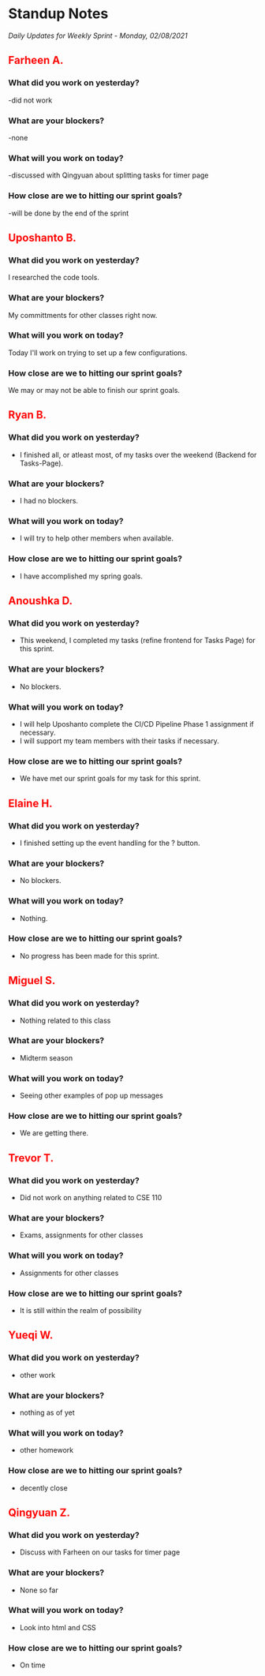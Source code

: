 # Standup Notes
*Daily Updates for Weekly Sprint - Monday, 02/08/2021*

## <span style="color: red;">Farheen A.</span> 

### What did you work on yesterday?
-did not work 

### What are your blockers?
-none

### What will you work on today?
-discussed with Qingyuan about splitting tasks for timer page

### How close are we to hitting our sprint goals?
-will be done by the end of the sprint

## <span style="color: red;">Uposhanto B.</span> 

### What did you work on yesterday?
I researched the code tools.

### What are your blockers?
My committments for other classes right now.

### What will you work on today?
Today I'll work on trying to set up a few configurations.

### How close are we to hitting our sprint goals?
We may or may not be able to finish our sprint goals.

## <span style="color: red;">Ryan B.</span>

### What did you work on yesterday?
- I finished all, or atleast most, of my tasks over the weekend (Backend for Tasks-Page).

### What are your blockers?
- I had no blockers.

### What will you work on today?
- I will try to help other members when available.

### How close are we to hitting our sprint goals?
- I have accomplished my spring goals.

## <span style="color: red;">Anoushka D.</span>

### What did you work on yesterday?
- This weekend, I completed my tasks (refine frontend for Tasks Page) for this sprint.

### What are your blockers?
- No blockers.

### What will you work on today?
- I will help Uposhanto complete the CI/CD Pipeline Phase 1 assignment if necessary.
- I will support my team members with their tasks if necessary.

### How close are we to hitting our sprint goals?
- We have met our sprint goals for my task for this sprint.

## <span style="color: red;">Elaine H.</span>

### What did you work on yesterday?
- I finished setting up the event handling for the ? button. 

### What are your blockers?
- No blockers.

### What will you work on today?
- Nothing.

### How close are we to hitting our sprint goals?
- No progress has been made for this sprint. 

## <span style="color: red;">Miguel S.</span>

### What did you work on yesterday?
- Nothing related to this class

### What are your blockers?
- Midterm season

### What will you work on today?
- Seeing other examples of pop up messages

### How close are we to hitting our sprint goals?
- We are getting there.

## <span style="color: red;">Trevor T.</span>

### What did you work on yesterday?
- Did not work on anything related to CSE 110

### What are your blockers?
- Exams, assignments for other classes

### What will you work on today?
- Assignments for other classes

### How close are we to hitting our sprint goals?
- It is still within the realm of possibility

## <span style="color: red;">Yueqi W.</span>

### What did you work on yesterday?
- other work

### What are your blockers?
- nothing as of yet

### What will you work on today?
- other homework

### How close are we to hitting our sprint goals?
- decently close

## <span style="color: red;">Qingyuan Z.</span>

### What did you work on yesterday?
* Discuss with Farheen on our tasks for timer page

### What are your blockers?
* None so far

### What will you work on today?
* Look into html and CSS

### How close are we to hitting our sprint goals?
* On time
